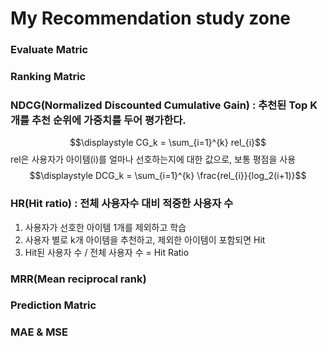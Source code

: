 # My Recommendation study zone

### Evaluate Matric

### Ranking Matric
### NDCG(Normalized Discounted Cumulative Gain) : 추천된 Top K개를 추천 순위에 가중치를 두어 평가한다. 
$$\displaystyle CG_k = \sum_{i=1}^{k} rel_{i}$$
rel은 사용자가 아이템(i)를 얼마나 선호하는지에 대한 값으로, 보통 평점을 사용
$$\displaystyle DCG_k = \sum_{i=1}^{k} \frac{rel_{i}}{log_2(i+1)}$$

### HR(Hit ratio) : 전체 사용자수 대비 적중한 사용자 수
1. 사용자가 선호한 아이템 1개를 제외하고 학습
2. 사용자 별로 k개 아이템을 추천하고, 제외한 아이템이 포함되면 Hit
3. Hit된 사용자 수 / 전체 사용자 수 = Hit Ratio

### MRR(Mean reciprocal rank)
### Prediction Matric
### MAE & MSE

